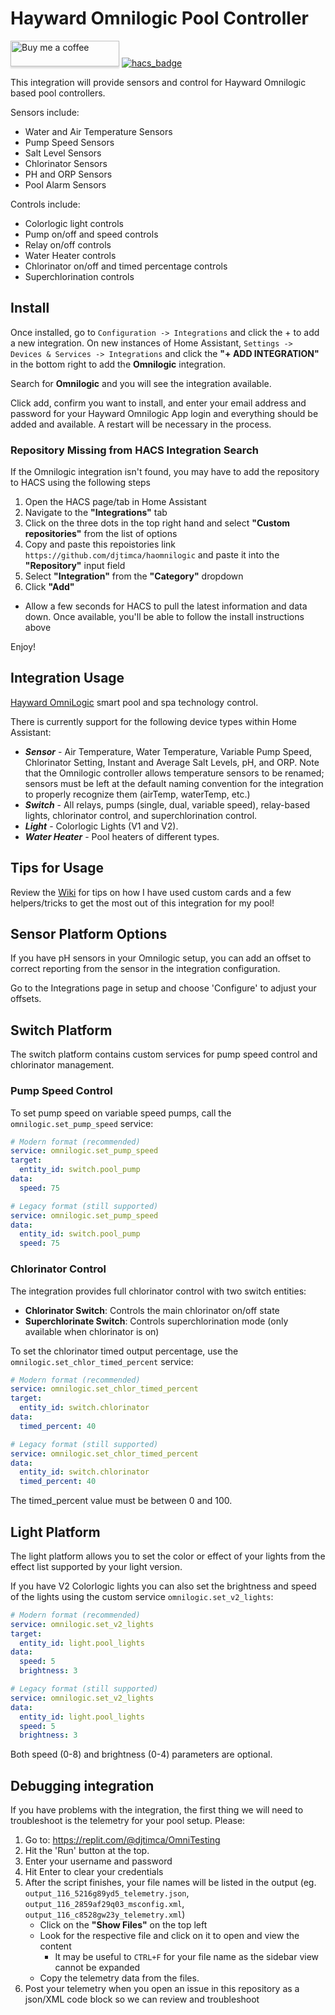 # Hayward Omnilogic Pool Controller

<a target="_blank" href="https://www.buymeacoffee.com/djtimca"><img src="https://www.buymeacoffee.com/assets/img/custom_images/orange_img.png" alt="Buy me a coffee" style="height: 41px !important;width: 174px !important;box-shadow: 0px 3px 2px 0px rgba(190, 190, 190, 0.5) !important;-webkit-box-shadow: 0px 3px 2px 0px rgba(190, 190, 190, 0.5) !important;"></a> [![hacs_badge](https://img.shields.io/badge/HACS-Custom-41BDF5.svg?style=for-the-badge)](https://github.com/hacs/integration)

This integration will provide sensors and control for Hayward Omnilogic based pool
controllers.

Sensors include:
- Water and Air Temperature Sensors
- Pump Speed Sensors
- Salt Level Sensors
- Chlorinator Sensors
- PH and ORP Sensors
- Pool Alarm Sensors

Controls include:
- Colorlogic light controls
- Pump on/off and speed controls
- Relay on/off controls
- Water Heater controls
- Chlorinator on/off and timed percentage controls
- Superchlorination controls

## Install

Once installed, go to `Configuration -> Integrations` and click the + to add a new integration. On new instances of Home Assistant, `Settings -> Devices & Services -> Integrations` and click the **"+ ADD INTEGRATION"** in the bottom right to add the **Omnilogic** integration.

Search for **Omnilogic** and you will see the integration available.

Click add, confirm you want to install, and enter your email address and password
for your Hayward Omnilogic App login and everything should be added and available. A restart will be necessary in the process.

### Repository Missing from HACS Integration Search
If the Omnilogic integration isn't found, you may have to add the repository to HACS using the following steps
1. Open the HACS page/tab in Home Assistant
2. Navigate to the **"Integrations"** tab
3. Click on the three dots in the top right hand and select **"Custom repositories"** from the list of options
4. Copy and paste this repoistories link `https://github.com/djtimca/haomnilogic` and paste it into the **"Repository"** input field
5. Select **"Integration"** from the **"Category"** dropdown
6. Click **"Add"**
- Allow a few seconds for HACS to pull the latest information and data down. Once available, you'll be able to follow the install instructions above

Enjoy!

## Integration Usage

[Hayward OmniLogic](https://www.hayward-pool.com/shop/en/pools/omnilogic-i-auomni--1) smart pool and spa technology control.

There is currently support for the following device types within Home Assistant:

- ***Sensor*** - Air Temperature, Water Temperature, Variable Pump Speed, Chlorinator Setting, Instant and Average Salt Levels, pH, and ORP. Note that the Omnilogic controller allows temperature sensors to be renamed; sensors must be left at the default naming convention for the integration to properly recognize them (airTemp, waterTemp, etc.)
- ***Switch*** - All relays, pumps (single, dual, variable speed), relay-based lights, chlorinator control, and superchlorination control.
- ***Light*** - Colorlogic Lights (V1 and V2).
- ***Water Heater*** - Pool heaters of different types.

## Tips for Usage

Review the [Wiki](https://github.com/djtimca/haomnilogic/wiki) for tips on how I have used custom cards and a few helpers/tricks to get the most out of this integration for my pool!

## Sensor Platform Options

If you have pH sensors in your Omnilogic setup, you can add an offset to correct reporting from the sensor in the integration configuration. 

Go to the Integrations page in setup and choose 'Configure' to adjust your offsets.

## Switch Platform

The switch platform contains custom services for pump speed control and chlorinator management.

### Pump Speed Control

To set pump speed on variable speed pumps, call the `omnilogic.set_pump_speed` service:

```yaml
# Modern format (recommended)
service: omnilogic.set_pump_speed
target:
  entity_id: switch.pool_pump
data:
  speed: 75

# Legacy format (still supported)
service: omnilogic.set_pump_speed
data:
  entity_id: switch.pool_pump
  speed: 75
```

### Chlorinator Control

The integration provides full chlorinator control with two switch entities:
- **Chlorinator Switch**: Controls the main chlorinator on/off state
- **Superchlorinate Switch**: Controls superchlorination mode (only available when chlorinator is on)

To set the chlorinator timed output percentage, use the `omnilogic.set_chlor_timed_percent` service:

```yaml
# Modern format (recommended)
service: omnilogic.set_chlor_timed_percent
target:
  entity_id: switch.chlorinator
data:
  timed_percent: 40

# Legacy format (still supported)
service: omnilogic.set_chlor_timed_percent
data:
  entity_id: switch.chlorinator
  timed_percent: 40
```

The timed_percent value must be between 0 and 100.

## Light Platform

The light platform allows you to set the color or effect of your lights from the effect list supported by your light version.

If you have V2 Colorlogic lights you can also set the brightness and speed of the lights using the custom service `omnilogic.set_v2_lights`:

```yaml
# Modern format (recommended)
service: omnilogic.set_v2_lights
target:
  entity_id: light.pool_lights
data:
  speed: 5
  brightness: 3

# Legacy format (still supported)
service: omnilogic.set_v2_lights
data:
  entity_id: light.pool_lights
  speed: 5
  brightness: 3
```

Both speed (0-8) and brightness (0-4) parameters are optional.

## Debugging integration

If you have problems with the integration, the first thing we will need to troubleshoot is the telemetry for your pool setup. Please:

1. Go to: https://replit.com/@djtimca/OmniTesting
2. Hit the 'Run' button at the top.
3. Enter your username and password
4. Hit Enter to clear your credentials
5. After the script finishes, your file names will be listed in the output (eg. `output_116_5216g89yd5_telemetry.json`, `output_116_2859af29q03_msconfig.xml`, `output_116_c8528gw23y_telemetry.xml`)
    - Click on the **"Show Files"** on the top left
    - Look for the respective file and click on it to open and view the content
        - It may be useful to `CTRL+F` for your file name as the sidebar view cannot be expanded
    - Copy the telemetry data from the files.
7. Post your telemetry when you open an issue in this repository as a json/XML code block so we can review and troubleshoot
